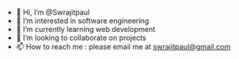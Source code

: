 - 👋 Hi, I’m @Swrajitpaul
- 👀 I’m interested in software engineering
- 🌱 I’m currently learning web development
- 💞️ I’m looking to collaborate on projects
- 📫 How to reach me : please email me at swrajitpaul@gmail.com


